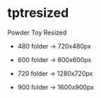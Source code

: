 tptresized
==========

Powder Toy Resized

* 480 folder -> 720x480px

* 600 folder -> 800x600px

* 720 folder -> 1280x720px

* 900 folder -> 1600x900px
